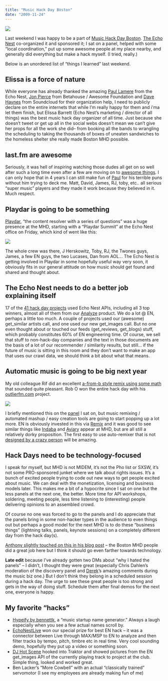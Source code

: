 ```yaml
---
title: "Music Hack Day Boston"
date: "2009-11-24"
---
```


![](images/MHD_6.jpg)

Last weekend I was happy to be a part of [Music Hack Day Boston](http://boston.musichackday.org/). [The Echo Nest](http://the.echonest.com) co-organized it and sponsored it; I sat on a panel, helped with some “local coordination,” put up some awesome people at my place nearby, and generally did everything but make a hack myself. (I tried, really.)

Below is an unordered list of “things I learned” last weekend.

## Elissa is a force of nature

While everyone has already thanked the amazing [Paul Lamere](http://musicmachinery.com) from the Echo Nest, [Jon Pierce](http://jonpierce.com) from Betahouse / Awesome Foundation and [Dave Haynes](http://twitter.com/haynes_dave) from Soundcloud for their organization help, I need to publicly declare on the entire internets that while I’m really happy for them and i'ma let them finish, but Elissa Barrett (Echo Nest’s marketing / director of all things) was the best music hack day organizer of all time. Just because she doesn’t tweet or get up all in the social webs doesn’t mean we can’t give her props for all the work she did– from booking all the bands to wrangling the scheduling to taking the thousands of boxes of uneaten sandwiches to the homeless shelter she really made Boston MHD possible.

## last.fm are awesome

Seriously, it was hell of inspiring watching those dudes all get on so well after such a long time even after a few are moving on to [awesome things](http://playdar.org). I can only hope that in 4 years I can still make fun of [Paul](http://musicmachinery.com) for his terrible puns without him trying to deck me. Matt, David, James, RJ, toby, etc.. all serious “super music” players and they made it work because they believed in it. Much respect.

## Playdar is going to be something

[Playdar](http://playdar.org), “the content resolver with a series of questions” was a huge presence at the MHD, starting with a “Playdar Summit” at the Echo Nest office on Friday, which kind of went like this:

![](images/don-corleone-and-the-five-families.jpg)

The whole crew was there, J Herskowitz, Toby, RJ, the Twones guys, James, a few EN guys, the two Lucases, Dan from AOL… The Echo Nest is getting involved in Playdar in some hopefully useful way very soon, it obviously fits in our general attitude on how music should get found and shared and thought about.

## The Echo Nest needs to do a better job explaining itself

17 of the [41 hack day projects](http://musichackdayboston.pbworks.com/Projects) used Echo Nest APIs, including all 3 top winners, almost all of them from our [Analyze](http://the.echonest.com/analyze) product. We do a lot @ EN, perhaps a little too much. A couple of projects used our (awesome) get\_similar artists call, and one used our new get\_images call. But no one even thought about or touched our feeds (get\_reviews, get\_blogs) stuff, which probably constitutes 60% of EN engineering time. Of course, we sell that stuff to non-hack-day companies and the text in those documents are the basis of a lot of our recommender / similarity results, but still… if the future of music is sitting in this room and they don’t want to make an app that uses our crawl data, we should think a bit about what that means.

## Automatic music is going to be big next year

My old colleague Rif did an excellent [a-from-b style remix using some math](http://musichackdayboston.pbworks.com/Bricolage+v10e-6%3A+Resynthesis+from+Multiple+Sources+with+the+EchoNest+Remix+API) that sounded quite pleasant. Rob O won the entire hack day with his [outlierfm.com](http://musicmachinery.com/2009/11/23/searching-for-beauty-and-surprise-in-popular-music/) project.

![](http://musicmachinery.files.wordpress.com/2009/11/out-03.png?w=450&h=281)

I briefly mentioned this on the [panel](http://boston.musichackday.org/?page=Panels) I sat on, but music remixing / automated mashup / easy creation tools are going to start popping up a lot more. EN is obviously invested in this via [Remix](http://code.google.com/p/echo-nest-remix) and it was good to see similar things like [Indaba](http://indabamusic.com) and [Aviary](http://aviary.com) appear at MHD, but are all still a relatively dorky proposition. The first easy to use auto-remixer that is not [designed by a crazy person](http://thisismyjam.com) will be amazing.

## Hack Days need to be technology-focused

I speak for myself, but MHD is not MIDEM, it’s not the Pho list or SXSW, it’s not some PRO-sponsored junket where we talk about rights issues. It’s a bunch of excited people trying to code out new ways to get people excited about music. We can deal with the monetization, licensing and business models later. This makes me a bit of a hypocrite since I sat on one but the less panels at the next one, the better. More time for API workshops, soldering, meeting people, less time listening to (interesting) people delivering opinions to an assembled crowd.

Of course no one was forced to go to the panels and I do appreciate that the panels bring in some non-hacker types in the audience to even things out but perhaps a good model for the next MHD is to do these “business things” (lightning talks, panels, keynote sessions) on a completely different day from the hack day(s).

[Anthony slightly touched on this in his blog post](http://blog.hypem.com/2009/11/music-hack-day-boston-wrap-up/) – the Boston MHD people did a great job here but I think it should go even farther towards technology.

**Late edit** because I’ve already gotten two DMs about “why I hated the panels” – I didn’t, I thought they were great (especially Chris Dahlen’s moderation of the discovery panel and [Derek](http://sivers.org)’s amazing comments during the music biz one.) But I don’t think they belong in a scheduled session during a hack day. The urge to see these great people is too strong and gets in the way of doing stuff. Schedule them after final demos for the next one, everyone is happy.

## My favorite “hacks”

- [Hypeify by bennettk](http://www.youtube.com/watch?v=01PEFD_h4wU), a “music startup name generator.” Always a laugh especially when you see a few actual names scroll by.
- [EchoNestLive](http://musichackdayboston.pbworks.com/EchnoNestLive) won our special prize for best EN hack – it was a connector between Live through MAX/MSP to EN to analyze and then filter tracks by tempo, pitch, timbre etc in real time. Very cool sounding demo, hopefully they put up a video or something soon.
- [DJ Hot Scene](http://musichackdayboston.pbworks.com/DJ-Hot-Scene) hooked into Traktor and showed pictures from the EN get\_images API of the currently playing track to project at the club. Simple thing, looked and worked great.
- Ben Lacker’s “More Cowbell” with an actual “classically trained” servomotor (I see my employees are already making fun of me)
